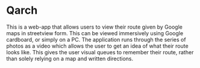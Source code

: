 Qarch
=============================

This is a web-app that allows users to view their route given by Google maps in streetview form. This can be viewed immersively using Google cardboard, or simply on a PC. The application runs through the series of photos as a video which allows the user to get an idea of what their route looks like. This gives the user visual queues to remember their route, rather than solely relying on a map and written directions.
